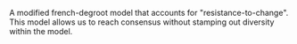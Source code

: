A modified french-degroot model that accounts for "resistance-to-change". This model allows us to reach consensus without stamping out diversity within the model.
